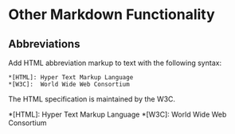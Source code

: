 # Other Markdown Functionality

## Abbreviations

Add HTML abbreviation markup to text with the following syntax:

```
*[HTML]: Hyper Text Markup Language
*[W3C]:  World Wide Web Consortium
```

The HTML specification is maintained by the W3C.

*[HTML]: Hyper Text Markup Language
*[W3C]:  World Wide Web Consortium


